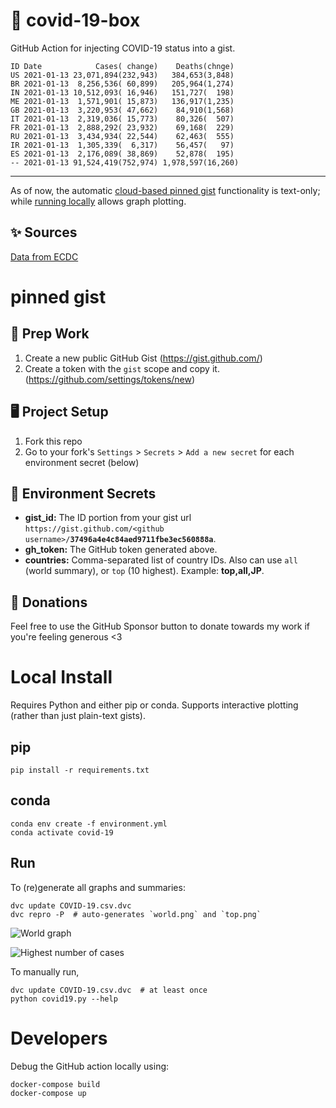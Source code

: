 # 🏥 covid-19-box

GitHub Action for injecting COVID-19 status into a gist.

```
ID Date            Cases( change)    Deaths(chnge)
US 2021-01-13 23,071,894(232,943)   384,653(3,848)
BR 2021-01-13  8,256,536( 60,899)   205,964(1,274)
IN 2021-01-13 10,512,093( 16,946)   151,727(  198)
ME 2021-01-13  1,571,901( 15,873)   136,917(1,235)
GB 2021-01-13  3,220,953( 47,662)    84,910(1,568)
IT 2021-01-13  2,319,036( 15,773)    80,326(  507)
FR 2021-01-13  2,888,292( 23,932)    69,168(  229)
RU 2021-01-13  3,434,934( 22,544)    62,463(  555)
IR 2021-01-13  1,305,339(  6,317)    56,457(   97)
ES 2021-01-13  2,176,089( 38,869)    52,878(  195)
-- 2021-01-13 91,524,419(752,974) 1,978,597(16,260)
```

---

As of now, the automatic [cloud-based pinned gist](#pinned-gist) functionality is text-only;
while [running locally](#local-install) allows graph plotting.

## ✨ Sources

[Data from ECDC](https://www.ecdc.europa.eu/en/publications-data/download-todays-data-geographic-distribution-covid-19-cases-worldwide)

# pinned gist

## 🎒 Prep Work
1. Create a new public GitHub Gist (https://gist.github.com/)
1. Create a token with the `gist` scope and copy it. (https://github.com/settings/tokens/new)

## 🖥 Project Setup
1. Fork this repo
1. Go to your fork's `Settings` > `Secrets` > `Add a new secret` for each environment secret (below)

## 🤫 Environment Secrets
- **gist_id:** The ID portion from your gist url `https://gist.github.com/<github username>/`**`37496a4e4c84aed9711fbe3ec560888a`**.
- **gh_token:** The GitHub token generated above.
- **countries:** Comma-separated list of country IDs. Also can use `all` (world summary), or `top` (10 highest). Example: **top,all,JP**.

## 💸 Donations

Feel free to use the GitHub Sponsor button to donate towards my work if you're feeling generous <3

# Local Install

Requires Python and either pip or conda. Supports interactive plotting (rather than just plain-text gists).

## pip

```
pip install -r requirements.txt
```

## conda

```
conda env create -f environment.yml
conda activate covid-19
```

## Run

To (re)generate all graphs and summaries:

```
dvc update COVID-19.csv.dvc
dvc repro -P  # auto-generates `world.png` and `top.png`
```

![World graph](world.png)

![Highest number of cases](top.png)

To manually run,

```
dvc update COVID-19.csv.dvc  # at least once
python covid19.py --help
```

# Developers

Debug the GitHub action locally using:

```
docker-compose build
docker-compose up
```
